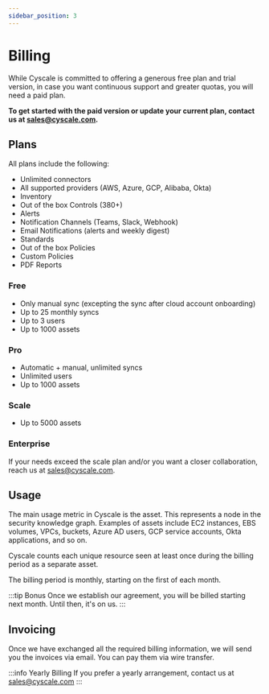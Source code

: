 ```yaml
---
sidebar_position: 3
---
```


# Billing

While Cyscale is committed to offering a generous free plan and trial version, in case you want continuous support and greater quotas, you will need a paid plan.

**To get started with the paid version or update your current plan, contact us at sales@cyscale.com.**

## Plans

All plans include the following:

- Unlimited connectors
- All supported providers (AWS, Azure, GCP, Alibaba, Okta)
- Inventory
- Out of the box Controls (380+)
- Alerts
- Notification Channels (Teams, Slack, Webhook)
- Email Notifications (alerts and weekly digest)
- Standards
- Out of the box Policies
- Custom Policies
- PDF Reports

### Free

- Only manual sync (excepting the sync after cloud account onboarding)
- Up to 25 monthly syncs
- Up to 3 users
- Up to 1000 assets

### Pro

- Automatic + manual, unlimited syncs
- Unlimited users
- Up to 1000 assets

### Scale

- Up to 5000 assets

### Enterprise

If your needs exceed the scale plan and/or you want a closer collaboration, reach us at <sales@cyscale.com>.

## Usage

The main usage metric in Cyscale is the asset. This represents a node in the security knowledge graph. Examples of assets include EC2 instances, EBS volumes, VPCs, buckets, Azure AD users, GCP service accounts, Okta applications, and so on.

Cyscale counts each unique resource seen at least once during the billing period as a separate asset.

The billing period is monthly, starting on the first of each month.

:::tip Bonus
Once we establish our agreement, you will be billed starting next month. Until then, it's on us.
:::

## Invoicing

Once we have exchanged all the required billing information, we will send you the invoices via email. You can pay them via wire transfer.

:::info Yearly Billing
If you prefer a yearly arrangement, contact us at sales@cyscale.com
:::
